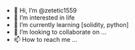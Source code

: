 - 👋 Hi, I’m @zetetic1559
- 👀 I’m interested in life
- 🌱 I’m currently learning [solidity, python]
- 💞️ I’m looking to collaborate on ...
- 📫 How to reach me ...

<!---
zetetic1559/zetetic1559 is a ✨ special ✨ repository because its `README.md` (this file) appears on your GitHub profile.
You can click the Preview link to take a look at your changes.
--->
